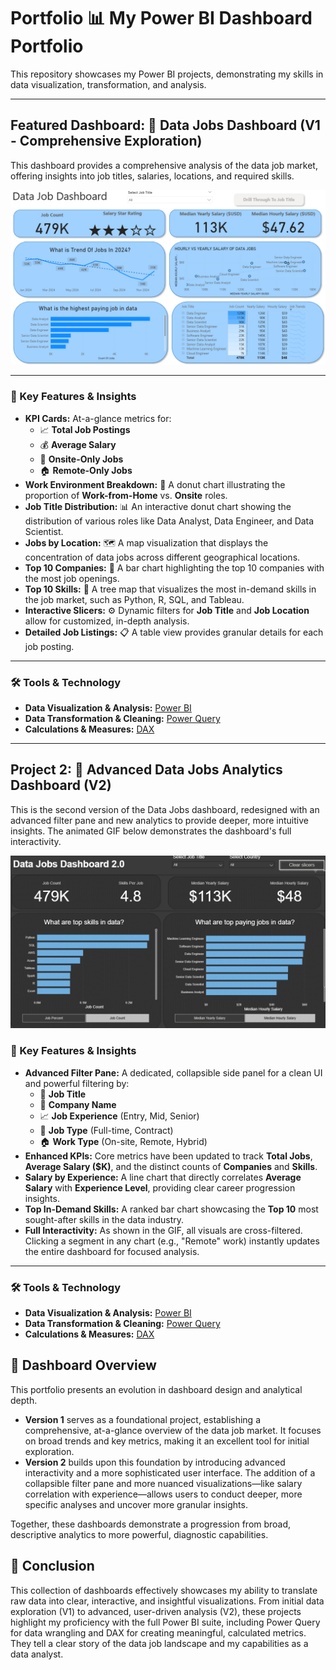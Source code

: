 # Portfolio 📊 My Power BI Dashboard Portfolio

This repository showcases my Power BI projects, demonstrating my skills in data visualization, transformation, and analysis.

---

## Featured Dashboard: 💼 Data Jobs Dashboard (V1 - Comprehensive Exploration)

This dashboard provides a comprehensive analysis of the data job market, offering insights into job titles, salaries, locations, and required skills.

![Data Jobs Dashboard](/Images/Dashboard_Page%201%20.png)

---

### 🔑 Key Features & Insights

* **KPI Cards:** At-a-glance metrics for:
    * 📈 **Total Job Postings**
    * 💰 **Average Salary**
    * 🏢 **Onsite-Only Jobs**
    * 🏠 **Remote-Only Jobs**
* **Work Environment Breakdown:** 🍩 A donut chart illustrating the proportion of **Work-from-Home** vs. **Onsite** roles.
* **Job Title Distribution:** 📊 An interactive donut chart showing the distribution of various roles like Data Analyst, Data Engineer, and Data Scientist.
* **Jobs by Location:** 🗺️ A map visualization that displays the concentration of data jobs across different geographical locations.
* **Top 10 Companies:** 🏢 A bar chart highlighting the top 10 companies with the most job openings.
* **Top 10 Skills:** 🧠 A tree map that visualizes the most in-demand skills in the job market, such as Python, R, SQL, and Tableau.
* **Interactive Slicers:** ⚙️ Dynamic filters for **Job Title** and **Job Location** allow for customized, in-depth analysis.
* **Detailed Job Listings:** 📋 A table view provides granular details for each job posting.

---

### 🛠️ Tools & Technology

* **Data Visualization & Analysis:** [Power BI](https://powerbi.microsoft.com/)
* **Data Transformation & Cleaning:** [Power Query](https://docs.microsoft.com/en-us/power-query/)
* **Calculations & Measures:** [DAX](https://docs.microsoft.com/en-us/dax/)

---

## Project 2: 🚀 Advanced Data Jobs Analytics Dashboard (V2)

This is the second version of the Data Jobs dashboard, redesigned with an advanced filter pane and new analytics to provide deeper, more intuitive insights. The animated GIF below demonstrates the dashboard's full interactivity.

![Data Jobs Dashboard Page 1](/Images/Dashboard_Page%201_v2.gif) 


### 🔑 Key Features & Insights

* **Advanced Filter Pane:** A dedicated, collapsible side panel for a clean UI and powerful filtering by:
    * 📄 **Job Title**
    * 🏢 **Company Name**
    * 📈 **Job Experience** (Entry, Mid, Senior)
    * 📜 **Job Type** (Full-time, Contract)
    * 🏠 **Work Type** (On-site, Remote, Hybrid)
* **Enhanced KPIs:** Core metrics have been updated to track **Total Jobs**, **Average Salary ($K)**, and the distinct counts of **Companies** and **Skills**.
* **Salary by Experience:** A line chart that directly correlates **Average Salary** with **Experience Level**, providing clear career progression insights.
* **Top In-Demand Skills:** A ranked bar chart showcasing the **Top 10** most sought-after skills in the data industry.
* **Full Interactivity:** As shown in the GIF, all visuals are cross-filtered. Clicking a segment in any chart (e.g., "Remote" work) instantly updates the entire dashboard for focused analysis.

---

### 🛠️ Tools & Technology

* **Data Visualization & Analysis:** [Power BI](https://powerbi.microsoft.com/)
* **Data Transformation & Cleaning:** [Power Query](https://docs.microsoft.com/en-us/power-query/)
* **Calculations & Measures:** [DAX](https://docs.microsoft.com/en-us/dax/)

## 📜 Dashboard Overview

This portfolio presents an evolution in dashboard design and analytical depth.

* **Version 1** serves as a foundational project, establishing a comprehensive, at-a-glance overview of the data job market. It focuses on broad trends and key metrics, making it an excellent tool for initial exploration.
* **Version 2** builds upon this foundation by introducing advanced interactivity and a more sophisticated user interface. The addition of a collapsible filter pane and more nuanced visualizations—like salary correlation with experience—allows users to conduct deeper, more specific analyses and uncover more granular insights.

Together, these dashboards demonstrate a progression from broad, descriptive analytics to more powerful, diagnostic capabilities.

## 🏁 Conclusion

This collection of dashboards effectively showcases my ability to translate raw data into clear, interactive, and insightful visualizations. From initial data exploration (V1) to advanced, user-driven analysis (V2), these projects highlight my proficiency with the full Power BI suite, including Power Query for data wrangling and DAX for creating meaningful, calculated metrics. They tell a clear story of the data job landscape and my capabilities as a data analyst.
